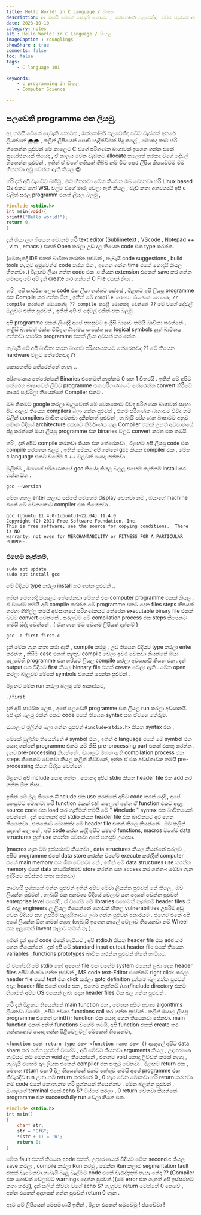```yaml
---
title: Hello World! in C Language / සිංහල
description: අද තමයි මේකේ දෙවැනි කොටස , ඔක්තෝබර් පළවෙනිදා  පට්ට වැස්සක් අතරේ ලියන්නේ 🌧️🌧️ , කලින් ලිපියෙන් පොඩි හැදින්වීමක් සිදු කලේ , මොකද කාට හරි හිතෙන්න පුළුවන් මේ කාලෙට C වගේ පරිගණක බාශාවක් ඉගෙන ගන්න එකේ ප්‍රයෝජනයක් තියේද , ඒ කාලය වෙන වැඩකට allocate කලොත් නරකද වගේ දේවල් හිතෙන්න පුළුවන් , ඉතින් ඒ වගේ ගතියක් තිබ්බ නම් මීට පෙර ලිපිය කියෙව්වම මම හිතනවා අඩු වෙන්න ඇති කියල 😉 .. හරි දැන් අපි වැඩේට බහිමු , මම හිතනවා  මේක කියවන ඔබ මොනවා හරි  Linux based Os එකට හෝ  WSL වලට වගේ   මාරු වෙලා ඇති කියල , වැඩි කතා  අනවශ්‍යයි අපි c වලින් සරල programm එකක් ලියල බලමු ,
date: 2023-10-10
category: notes
alt : Hello World! in C Language / සිංහල
imageCaption : Younglings 
showShare : true
comments: false
toc: false
tags:
    - C language 101 

keywords:
    - c programming in සිංහල   
    - Computer Science 

---
```



## පලවෙනි programme එක ලියමු, 

අද තමයි මේකේ දෙවැනි කොටස , ඔක්තෝබර් පළවෙනිදා  පට්ට වැස්සක් අතරේ ලියන්නේ 🌧️🌧️ , කලින් ලිපියෙන් පොඩි හැදින්වීමක් සිදු කලේ , මොකද කාට හරි හිතෙන්න පුළුවන් මේ කාලෙට C වගේ පරිගණක බාශාවක් ඉගෙන ගන්න එකේ ප්‍රයෝජනයක් තියේද , ඒ කාලය වෙන වැඩකට allocate කලොත් නරකද වගේ දේවල් හිතෙන්න පුළුවන් , ඉතින් ඒ වගේ ගතියක් තිබ්බ නම් මීට පෙර ලිපිය කියෙව්වම මම හිතනවා අඩු වෙන්න ඇති කියල 😉

හරි දැන් අපි වැඩේට බහිමු , මම හිතනවා  මේක කියවන ඔබ මොනවා හරි  Linux based Os එකට හෝ  WSL වලට වගේ   මාරු වෙලා ඇති කියල , වැඩි කතා  අනවශ්‍යයි අපි c වලින් සරල programm එකක් ලියල බලමු ,

```c
#include <stdio.h>
int main(void){
printf("Hello world!");
return 0;
}
```

දැන් ඔයා ලග තියෙන මොනම හරි text editor (Sublimetext , VScode  , Notepad ++ , vim  , emacs ) එකක් Open  කරලා
උඩ දාල තියෙන code එක type කරන්න.

(මෙතැනදී IDE  එකක් බාවිතා කරන්න පුළුවන් , හැබැයි code suggestions , build tools නැතුව අමුවෙන්ම code කරන එක , ඉගෙන ගන්න time එකේ හොදයි කියල හිතනවා .)  ඊළඟට ලියා ගත්ත code එක .c  කියන extension එකෙන් save කර ගන්න මොකද මේ අපි දැන් create කර ගන්නේ C File  එකක් නිසා .

හරි , අපි සාර්ථක ලෙස code එක ලියා ගත්තට පස්සේ , ඊළඟට අපි  ලියපු programme එක Compile  කර ගන්න ඕන , ඉතින් මේ ``compile කරනවා කියන්නේ මොකක්ද ??
compile කරන්නේ මොකෙන්ද ?? compile කරද්දී මොකක්ද වෙන්නේ ??`` මේ වගේ දේවල් ඔලුවට එන්න පුළුවන් , ඉතින් අපි ඒ දේවල් එකින් එක බලමු .

අපි programme එකක් ලියද්දි අපේ පහසුවට ඉංග්‍රීසි බාෂාව තමයි බාවිතා කරන්නේ , ඉංග්‍රීසි බාෂවත් එක්ක විවිද ගණිතමය සංකේත සහ logical symbols නුත් බාවිතය ගන්නවා සාර්ථක programme එකක් ලියා අවසන් කර ගන්න .

හැබැයි මේ අපි බාවිතා කරන බාශාව පරිගනයකයට තේරෙනවද ?? මේ තියෙන hardware වලට තේරෙනවද ??

කොහෙත්ම  තේරෙන්නේ  නැහැ  ..  

පරිගණකය තේරෙන්නේ  Binaries එහෙමත් නැත්නම 0 සහ 1 විතරයි . ඉතින් මේ අපිට තේරෙන බාෂාවෙන් ලිව්ව programme එක පරිගණකයට තේරෙන්න convert කිරීමේ කාර්ය පැවරිලා තියෙන්නේ Compiler එකට .


ඔබ නිකමට google කරලා බැලුවොත් මේ වෙනකොට විවද පරිගණක බාෂාවන් සදහා ඊට අදාලව තියෙන compilers බලා ගන්න පුළුවන් , එකම පරිගණක බාශාවට විවිද නම් වලින් compilers බාවිත වෙනවා දකින්නත් පුළුවන් , හැබැයි පරිගණක බාෂාවට අනුව මොන විදියේ architecture එකකට නිර්මාණය කල Compiler එකක් උනත් අවසානයේ සිදු කරන්නේ ඔයා ලියපු programme එක binaries වලට convert කරන එක තමයි.

හරි , දැන් අපිට compile කරනවා කියන එක තේරෙනවා , ඊළඟට අපි ලියපු code එක compile කරගෙන බලමු , ඉතින් මේකට අපි ගන්නේ gcc කියන compiler එක , මේක c language එකට වගේම c ++ වලටත් යොදා ගන්නවා .

මුලින්ම , ඔයාගේ පරිගණකයේ gcc  තියේද  කියල බලල එහෙම නැත්නම්  install කර ගන්න ඕන .

```shell
gcc --version
```
මේක ගහල enter කලාට පස්සේ මෙහෙම display  වෙනවා නම් , ඔයාගේ machine එකේ මේ වෙනකොට compiler එක තියෙනවා .

```shell
gcc (Ubuntu 11.4.0-1ubuntu1~22.04) 11.4.0
Copyright (C) 2021 Free Software Foundation, Inc.
This is free software; see the source for copying conditions.  There is NO
warranty; not even for MERCHANTABILITY or FITNESS FOR A PARTICULAR PURPOSE.
```
 ### එහෙම නැත්නම්, 

```shell
sudo apt update 
sudo apt install gcc  
```
මේ විදියට type කරලා install කර ගන්න පුළුවන් .. 

ඉතින් මෙතනදී ඔයාලට තේරෙනවා මේකත් එක computer programme එකක් කියල , ඒ වගේම තමයි අපි compile කරන්න මේ programme එකට දෙන files steps කීපයක් හරහා ගිහිල්ල තමයි අවසානයේ පරිගණකයට තේරෙන executable binary file එකක් බවට convert වෙන්නේ . සරලවම මේ compilation process එක steps කීපෙකට තමයි සිද්ද වෙන්නේ . ( ඒක ගැන මම වෙනම ලිපියක් දාන්නම් )

```shell
gcc -o first first.c
```

දැන් මේක ගැන කතා කරා ඇති , compile කරමු ,
උඩ තියෙන විදියට type කරලා enter කරන්න , කිසිම case එකක් නැතුව compile වෙලා ඉවර වෙනවා කියන්නේ ඔයා පලවෙනි programme එක හරියට ලියල compile  කරලා අවසානයි කියන එක . දැන් output එක විදියට first කියල binnary file එකක් create වෙලා ඇති  . මේක open කරලා බැලුවම මේකේ symbols වගයක් පෙන්න පුළුවන් . 

ඊළඟට මේක run  කරලා  බලමු මේ ආකාරයට,   

```shell
./first
```
දැන් අපි සාර්ථක ලෙස , අපේ පලවෙනි programme එක ලියල run කරලා  අවසානයි. අපි දැන් බලමු එකින් එකට code එකේ තියෙන syntax සහ ඒවගෙ තේරුම.

ඔයාල ට මුලින්ම බලා ගන්න පුළුවන් ```#include<stdio.h>``` කියන syntax එක ,

මේකේ මුලින්ම තියෙන්නේ  ``` # ``` symbol එක , ඉතින් c language එකේ මේ symbol එක යොදා ගන්නේ programme එකට යම් කිසි pre-processing part එකක් එකතු කරන්න . දැනට pre-processing කියන්නේ , ඔයාලට මතක ඇති compilation process එක steps කීපෙකට වෙනවා කියල කලින් කිව්වනේ, අන්න ඒ එක අවස්තාවක තමයි pre-processing කියන සිද්දිය වෙන්නේ . 


ඊළඟට අපි include යොදා ගත්ත , මොකද අපිට stdio කියන header file එක add කර ගන්න ඕන නිසා .

ඉතින් මේ මුල තියෙන #include එක use කරන්නේ  අපිට code කරන් යද්දී , අපේ පහසුවට මොනවා හරි function එකක් call කලොත් අන්න ඒ function එකට අදාළ source code එක load කර ගැනීමක් තමයි මේ " #include " syntax එක බාවිතයෙන් වෙන්නේ , දැන් මෙතැනදී අපි stdio කියන header file එක බාවිතයට අර ගෙන තියෙනවා . එතකොට මොකක්ද මේ header file එකක් කියල කියන්නේ . මම කලින් සදහන් කල නේ , අපි code කරන යද්දී අපිට සමහර functions, macros වගේම data structures නුත් use කරන්න වෙනවා  අපේ පහසුව උදෙසා.

(macros ගැන මම ඉස්සරහට කියනවා  , data structures කියල කියන්නේ සරලව , අපිට programme එකේ data store කරන්න වගේම execute කරද්දීත් computer එකේ main memory එක ඕන වෙනවා නේ , ඉතින් මේ data structures use කරන්න memory එකේ data කාර්යක්ෂමව store කරන්න සහ access කර ගන්න-: මේවා ගැන ඉදිරියට සවිස්තර කතා කරනවා)

කාටහරි ප්‍රශ්නයක් එන්න පුළුවන් ඉතින් අපිට මේවා ලියන්න පුළුවන් නේ කියල , ඔව් ලියන්න පුළුවන් , හැබැයි එක  අනවශ්‍ය විදියේ වෙලාව යන දෙයක් වෙන්න පුළුවන් enterprise level එකේදී , ඒ වගේම මේ libraries එහෙමත් නැත්නම් header files ඒ ඒ අදාළ engineers ල ලියල තියෙන්නේ ගොඩක් හිතල vulnerabilities උපරිම අඩු වෙන විදියට සහ උපරිම පලදායිතාවය ලබා  ගන්න පුළුවන් අකාරයට . එහෙම එකේ අපි අයේ ලියන්න ඕන කමක් නැහැ  (හැබැයි ඉගෙන  කාලේ වෙලාව තියෙනවා නම් Wheel එක අලුතෙන් invent කලාට කමක් නෑ ).

ඉතින් දැන් අපේ code එකේ හැටියට , අපි stdio.h කියන header file එක add කර ගෙන තියෙන්නේ . දැන් අපි මේ standard input output header file එකේ තියෙන  variables , functions prototypes බාවිත කරන්න පුළුවන් හිතේ හැටියට.

ඒ වගේමයි මේ stdio හෝ අනෙක් file එක වගේම system එකෙන් ලබා  දෙන header files අපිට කියවා ගන්න පුළුවන් , MS code text-Editor එකේනම් right click කරලා  header file එකේ text එක click කරලා goto definition දුන්නම බල ගන්න පුළුවන් අදාළ header file එකේ code එක , එහෙම නැත්නම් /usr/include directory එකට ගියාමත් අපිට OS එකෙන් ලබා දෙන header files ටික බල ගන්න පුළුවන් .

හරි දැන් ඊළඟට තියෙන්නේ  main function එක , මෙතන අපිට අවශ්‍ය  algorithms  ලියනවා වගේම , අපිට අවශ්‍ය functions call  කර ගන්න පුළුවන් . කලින් ඔයාල ලියපු programme එකෙත් printf(); function එක යොදා  ගෙන තියෙනවා  පේනවා. main function එකත් අනීත් functions වගේම තමයි, අපි function එකක් create  කර ගන්නකොට යොදා ගන්න පිළිවෙලවල් මේකෙත් තියෙනවා, 

```<function එකේ return type එක> <function name එක> ()``` ඇතුලේ අපිට data share කර ගන්න පුළුවන් වගේම , අපි මේවට කියනවා  arguments කියල , උදාහරණෙ හැටියට නම් මෙතන void දල තියෙන්නේ , එතනට void නොදා  ලිව්වත් කමක් නැහැ  , හැබැයි එහෙම දාල ලියන එකෙන් compiler එක සතුටු වෙනවා . ඊළඟට return එක , මෙතන return එක 0 දීල තියෙන්නේ එකට හේතුව තමයි අපේ programme එක නිවැරදිව run උනා  නම් return කරන්නේ 0 ,  0 හැර වෙන මොනවා  හරි return කරනවා  නම් code එකේ කොතැනම හරි ප්‍රශ්නයක් තියෙන්නව . මේක බලන්න පුළුවන් , ඔයාලගේ terminal එකේ echo $? ට්ය්පේ කරලා , 0 return වෙනවා  කියන්නේ programme එක successfully run  වෙලා කියන එක.

```c
#include <stdio.h>
int main()
{
    char* str;
    str = "GfG";
    *(str + 1) = 'n';
    return 0;
}

```


මේක fault එකක් තියෙන code එකක්. උදාහරණයක් විදියට මේක second.c කියල save කරලා  , compile කරලා Run කරමු , මෙන්න Run කලාම segmentation fault එකක් වැටෙනවා.හැබැයි බැලූ බැල්මට code එකේ වැරැද්දකුත් නැහැ නේද ?? (Compiler එක ගොඩක් වෙලාවට warnings දෙන්න පුළුවන්.)(මේ error එක ගැනත් අපි ඉස්සරහට කතා කරමු), දැන් කලින් කිව්වා  වගේ  echo  $? ගැහුවම return වෙන්නේ 0 නෙවේ , අන්න එකෙන් අදහසක් ගන්න පුළුවන් return 0 ගැන .

අදට මේ ලිපියෙන් මෙපමණයි ඉතින් , ඊළඟ එකෙන් සමුවෙමු ! ජයවේවා !



